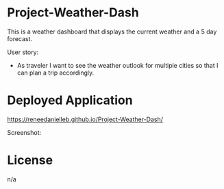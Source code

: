 # Project-Weather-Dash
This is a weather dashboard that displays the current weather and a 5 day forecast.

User story:
- As traveler I want to see the weather outlook for multiple cities so that I can plan a trip accordingly.

# Deployed Application
https://reneedanielleb.github.io/Project-Weather-Dash/

Screenshot:


# License
n/a

